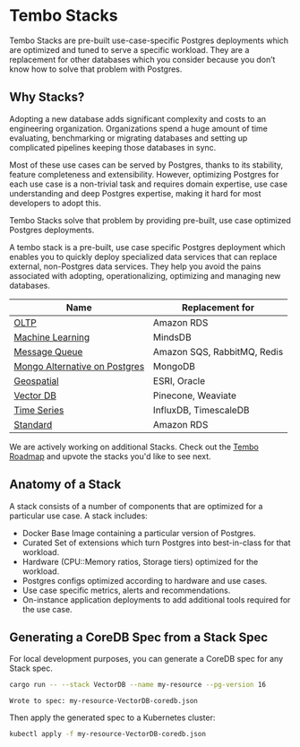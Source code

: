 # Tembo Stacks

Tembo Stacks are pre-built use-case-specific Postgres deployments which are optimized and tuned to serve a specific workload. They are a replacement for other databases which you consider because you don’t know how to solve that problem with Postgres.

## Why Stacks?

Adopting a new database adds significant complexity and costs to an engineering organization. Organizations spend a huge amount of time evaluating, benchmarking or migrating databases and setting up complicated pipelines keeping those databases in sync.

Most of these use cases can be served by Postgres, thanks to its stability, feature completeness and extensibility. However, optimizing Postgres for each use case is a non-trivial task and requires domain expertise, use case understanding and deep Postgres expertise, making it hard for most developers to adopt this.

Tembo Stacks solve that problem by providing pre-built, use case optimized Postgres deployments.

A tembo stack is a pre-built, use case specific Postgres deployment which enables you to quickly deploy specialized data services that can replace external, non-Postgres data services. They help you avoid the pains associated with adopting, operationalizing, optimizing and managing new databases.

|Name|Replacement for|
|----|---------------|
|[OLTP](./src/stacks/specs/oltp.yaml)| Amazon RDS |
|[Machine Learning](./src/stacks/specs/machine_learning.yaml)| MindsDB |
|[Message Queue](./src/stacks/specs/message_queue.yaml)| Amazon SQS, RabbitMQ, Redis |
|[Mongo Alternative on Postgres](./src/stacks/specs/mongo_alternative.yaml)| MongoDB |
|[Geospatial](./src/stacks/specs/gis.yaml)| ESRI, Oracle |
|[Vector DB](./src/stacks/specs/vectordb.yaml)| Pinecone, Weaviate |
|[Time Series](./src/stacks/specs/timeseries.yaml)| InfluxDB, TimescaleDB |
|[Standard](./src/stacks/specs/standard.yaml)| Amazon RDS |

We are actively working on additional Stacks. Check out the [Tembo Roadmap](https://roadmap.tembo.io/roadmap) and upvote the stacks you'd like to see next.

## Anatomy of a Stack

A stack consists of a number of components that are optimized for a particular use case. A stack includes:

* Docker Base Image containing a particular version of Postgres.
* Curated Set of extensions which turn Postgres into best-in-class for that workload.
* Hardware (CPU::Memory ratios, Storage tiers) optimized for the workload.
* Postgres configs optimized according to hardware and use cases.
* Use case specific metrics, alerts and recommendations.
* On-instance application deployments to add additional tools required for the use case.

## Generating a CoreDB Spec from a Stack Spec

For local development purposes, you can generate a CoreDB spec for any Stack spec.

```bash
cargo run -- --stack VectorDB --name my-resource --pg-version 16
```

```text
Wrote to spec: my-resource-VectorDB-coredb.json
```

Then apply the generated spec to a Kubernetes cluster:

```bash
kubectl apply -f my-resource-VectorDB-coredb.json
```
